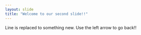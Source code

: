 ```yaml
---
layout: slide
title: "Welcome to our second slide!!"
---
```

Line is replaced to something new.
Use the left arrow to go back!!
